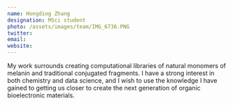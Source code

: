 ```yaml
---
name: Hongding Zhang
designation: MSci student
photo: /assets/images/team/IMG_6736.PNG
twitter: 
email: 
website:
---
```


My work surrounds creating computational libraries of natural monomers of melanin and traditional conjugated fragments. I have a strong interest in both chemistry and data science, and I wish to use the knowledge I have gained to getting us closer to create the next generation of organic bioelectronic materials.

